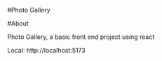 #Photo Gallery

#About

Photo Gallery, a basic front end project using react

Local:   http://localhost:5173